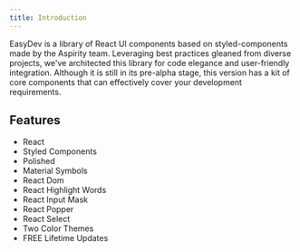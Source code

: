 ```yaml
---
title: Introduction
---
```


EasyDev is a library of React UI components based on styled-components made by the Aspirity team. Leveraging best practices gleaned from diverse projects, we've architected this library for code elegance and user-friendly integration.
Although it is still in its pre-alpha stage, this version has a kit of core components that can effectively cover your development requirements.

## Features

- React
- Styled Components
- Polished
- Material Symbols
- React Dom
- React Highlight Words
- React Input Mask
- React Popper
- React Select
- Two Color Themes
- FREE Lifetime Updates
